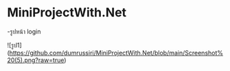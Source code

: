 # MiniProjectWith.Net
-รูปหน้า login 

![รูป1] (https://github.com/dumrussiri/MiniProjectWith.Net/blob/main/Screenshot%20(5).png?raw=true)
